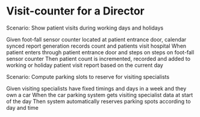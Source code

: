 # Visit-counter for a Director

Scenario: Show patient visits during working days and holidays

  Given foot-fall sensor counter located at patient
entrance door, calendar synced report generation records count
and patients visit hospital
  When patient enters through patient entrance door and steps on
steps on foot-fall sensor counter
  Then patient count is incremented, recorded and added to working
or holiday patient visit report based on the current day

Scenario: Compute parking slots to reserve for visiting specialists

  Given visiting specialists have fixed timings and days in a week
and they own a car
  When the car parking system gets visiting specialist data
at start of the day
  Then system automatically reserves parking spots according
to day and time
